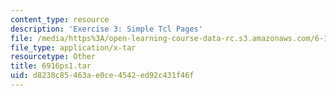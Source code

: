 ```yaml
---
content_type: resource
description: 'Exercise 3: Simple Tcl Pages'
file: /media/https%3A/open-learning-course-data-rc.s3.amazonaws.com/6-171-software-engineering-for-web-applications-fall-2003/d8238c85463ae0ce4542ed92c431f46f_6916ps1.tar
file_type: application/x-tar
resourcetype: Other
title: 6916ps1.tar
uid: d8238c85-463a-e0ce-4542-ed92c431f46f
---
```

